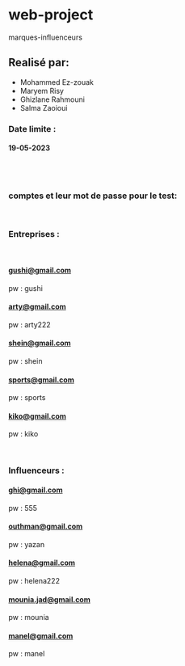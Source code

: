 # web-project

marques-influenceurs

## Realisé par:

-   Mohammed Ez-zouak
-   Maryem Risy
-   Ghizlane Rahmouni
-   Salma Zaoioui

### Date limite :

#### 19-05-2023

<br><br>

### comptes et leur mot de passe pour le test:

<br>

### Entreprises :

<br>

#### gushi@gmail.com

pw : gushi

#### arty@gmail.com

pw : arty222

#### shein@gmail.com

pw : shein

#### sports@gmail.com

pw : sports

#### kiko@gmail.com

pw : kiko

<br>

### Influenceurs :

#### ghi@gmail.com

pw : 555

#### outhman@gmail.com

pw : yazan

#### helena@gmail.com

pw : helena222

#### mounia.jad@gmail.com

pw : mounia

#### manel@gmail.com

pw : manel
